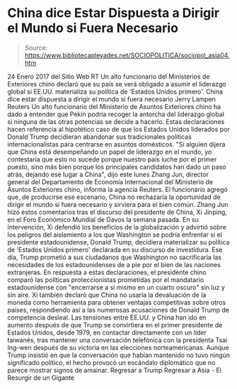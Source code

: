 # China dice Estar Dispuesta a Dirigir el Mundo si Fuera Necesario

> Source: https://www.bibliotecapleyades.net/SOCIOPOLITICA/sociopol_asia04.htm

24 Enero 2017
del Sitio Web RT
Un alto funcionario del Ministerios de Exteriores chino
declaró que su país se verá obligado a asumir el liderazgo global
si EE.UU. materializa su política de
'Estados Unidos primero'.
China dice estar dispuesta a dirigir el mundo si fuera necesario Jerry Lampen
Reuters
Un alto funcionario del Ministerio de Asuntos Exteriores chino ha dado a entender que Pekín podría recoger la antorcha del liderazgo global si ninguna de las otras potencias se decide a hacerlo. Estas declaraciones hacen referencia al hipotético caso de que los Estados Unidos liderados por Donald Trump decidieran abandonar sus tradicionales políticas internacionalistas para centrarse en asuntos domésticos.
"Si alguien dijera que China está desempeñando un papel de liderazgo en el mundo, yo contestaría que esto no sucede porque nuestro país luche por el primer puesto, sino más bien porque los principales candidatos han dado un paso atrás, dejando ese lugar a China", dijo este lunes Zhang Jun, director general del Departamento de Economía Internacional del Ministerio de Asuntos Exteriores chino, informa la agencia Reuters.
El funcionario agregó que, de producirse ese escenario, China no rechazaría la oportunidad de dirigir el mundo si fuera necesario y sirviera para el bien común.
Zhang Jun hizo estos comentarios tras el discurso del presidente de China, Xi Jinping, en el Foro Económico Mundial de Davos la semana pasada.
En su intervención, Xi defendió los beneficios de la globalización y advirtió sobre los peligros del aislamiento a los que Washington se podría enfrentar si el presidente estadounidense, Donald Trump, decidiera materializar su política de 'Estados Unidos primero' declarada en su discurso de investidura.
Ese día, Trump prometió a sus ciudadanos que Washington no sacrificaría las necesidades de los estadounidenses de a pie por el bien de las naciones extranjeras.
En respuesta a estas declaraciones, el presidente chino comparó las políticas proteccionistas prometidas por el mandatario estadounidense con "encerrarse a sí mismo en un cuarto oscuro" sin luz y sin aire.
Xi también declaró que China no usaría la devaluación de la moneda como herramienta para obtener ventajas competitivas sobre otros países, respondiendo así a las numerosas acusaciones de Donald Trump de competencia desleal.
Las tensiones entre EE.UU. y China han ido en aumento después de que Trump se convirtiera en el primer presidente de Estados Unidos, desde 1979, en contactar directamente con un líder taiwanés, tras mantener una conversación telefónica con la presidenta Tsai Ing-wen después de su victoria en las elecciones norteamericanas.
Aunque Trump insistió en que la conversación que habían mantenido no tuvo ningún significado político, el hecho provocó un escándalo diplomático que no parece mostrar signos de amainar.
Regresar a Trump
Regresar a Asia - El Resurgir de un Gigante
